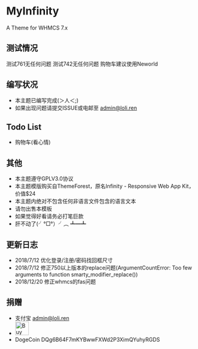 # MyInfinity
A Theme for WHMCS 7.x

## 测试情况
测试761无任何问题
测试742无任何问题
购物车建议使用Neworld

## 编写状况
* 本主题已编写完成(＞人＜;)
* 如果出现问题请提交ISSUE或电邮至 admin@loli.ren

## Todo List
* 购物车(看心情)

## 其他
* 本主题遵守GPLV3.0协议
* 本主题模版购买自ThemeForest，原名Infinity - Responsive Web App Kit，价值$24
* 本主题内绝对不包含任何非语言文件包含的语言文本
* 请勿出售本模板
* 如果觉得好看请务必打笔巨款
* 肝不动了(╯°□°）╯︵ ┻━┻

## 更新日志
* 2018/7/12 优化登录/注册/密码找回框尺寸
* 2018/7/12 修正750以上版本的replace问题(ArgumentCountError: Too few arguments to function smarty_modifier_replace())
* 2018/12/20 修正whmcs的fas问题

## 捐赠
* 支付宝    admin@loli.ren
* <a href='https://ko-fi.com/U7U7K54E' target='_blank'><img height='36' style='border:0px;height:36px;' src='https://az743702.vo.msecnd.net/cdn/kofi4.png?v=f' border='0' alt='Buy Me a Coffee' /></a>
* DogeCoin DQg6B64F7mKYBwwFXWd2P3XimQYuhyRGDS
